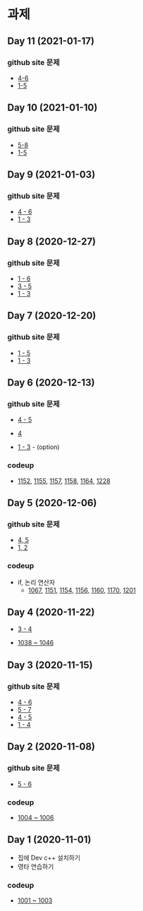 # 과제

## Day 11 (2021-01-17)

### github site 문제
*  [4-6](../07_Array/test/test04/README.md)
* [1-5](../07_Array/test/test05/README.md)

## Day 10 (2021-01-10)

### github site 문제
*  [5-8](../07_Array/test/test01/README.md)
* [1-5](../07_Array/test/test02/README.md)

## Day 9 (2021-01-03)

### github site 문제
* [4 - 6](../06_NestedLoop/test/test01/README.md)
* [1 - 3](../06_NestedLoop/test/test02/README.md)

 
## Day 8 (2020-12-27)

### github site 문제
* [1 - 6](../05_Loop/test/test02/README.md)
* [3 - 5](../05_Loop/test/test04/README.md)
* [1 - 3](../05_Loop/test/test05/README.md)


## Day 7 (2020-12-20)

### github site 문제
*  [1 - 5](../05_Loop/test/test01/README.md)
* [1 - 3](../05_Loop/test/test04/README.md)


## Day 6 (2020-12-13)

### github site 문제
* [4 - 5](../04_Condition/test/test05/README.md)
* [4](../04_Condition/test/test06/README.md)

* [1 - 3](../04_Condition/test/test06/README.md) - (option)

### codeup

* [1152](https://codeup.kr/problem.php?id=1152), [1155](https://codeup.kr/problem.php?id=1155), [1157](https://codeup.kr/problem.php?id=1157), [1158](https://codeup.kr/problem.php?id=1162), [1164](https://codeup.kr/problem.php?id=1164),  [1228](https://codeup.kr/problem.php?id=1228)


## Day 5 (2020-12-06)

### github site 문제
* [4, 5](../04_Condition/test/test02/README.md)
* [1, 2](../04_Condition/test/test05/README.md)

### codeup

* if, 논리 연산자
	* [1067](https://codeup.kr/problem.php?id=1067), [1151](https://codeup.kr/problem.php?id=1151), [1154](https://codeup.kr/problem.php?id=1154), [1156](https://codeup.kr/problem.php?id=1156), [1160](https://codeup.kr/problem.php?id=1160), [1170](https://codeup.kr/problem.php?id=1170), [1201](https://codeup.kr/problem.php?id=1201)


## Day 4 (2020-11-22)

* [3 - 4](../03_Function/test/test02/README.md)

* [1038 ~ 1046](https://codeup.kr/problemsetsol.php?psid=10)

 
## Day 3 (2020-11-15)

### github site 문제
* [4 - 6](../02_Variable/test/test02/README.md)
* [5 - 7](../02_Variable/test/test03/README.md)
* [4 - 5](../02_Variable/test/test04/README.md)
* [1 - 4](../02_Variable/test/test05/README.md)

## Day 2 (2020-11-08)

### github site 문제
* [5 - 6](../02_Variable/test/test01/README.md)

### codeup
* [1004 ~ 1006](https://codeup.kr/problemsetsol.php?psid=9)

## Day 1 (2020-11-01) 
* 집에 Dev c++ 설치하기
* 영타 연습하기   

### codeup
* [1001 ~ 1003](https://codeup.kr/problemsetsol.php?psid=9)





